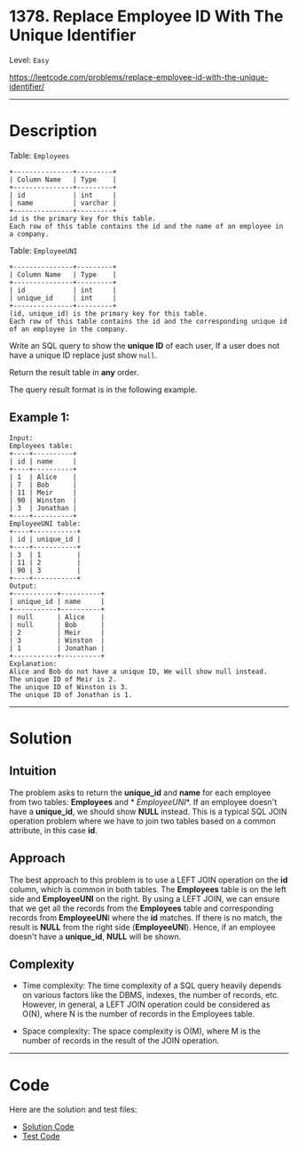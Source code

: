 # 1378. Replace Employee ID With The Unique Identifier

Level: `Easy`

https://leetcode.com/problems/replace-employee-id-with-the-unique-identifier/

---

# Description

Table: `Employees`

    +---------------+---------+
    | Column Name   | Type    |
    +---------------+---------+
    | id            | int     |
    | name          | varchar |
    +---------------+---------+
    id is the primary key for this table.
    Each row of this table contains the id and the name of an employee in a company.

Table: `EmployeeUNI`

    +---------------+---------+
    | Column Name   | Type    |
    +---------------+---------+
    | id            | int     |
    | unique_id     | int     |
    +---------------+---------+
    (id, unique_id) is the primary key for this table.
    Each row of this table contains the id and the corresponding unique id of an employee in the company.

Write an SQL query to show the **unique ID** of each user, If a user does not have a unique ID replace just show `null`.

Return the result table in **any** order.

The query result format is in the following example.

## Example 1:

    Input:
    Employees table:
    +----+----------+
    | id | name     |
    +----+----------+
    | 1  | Alice    |
    | 7  | Bob      |
    | 11 | Meir     |
    | 90 | Winston  |
    | 3  | Jonathan |
    +----+----------+
    EmployeeUNI table:
    +----+-----------+
    | id | unique_id |
    +----+-----------+
    | 3  | 1         |
    | 11 | 2         |
    | 90 | 3         |
    +----+-----------+
    Output:
    +-----------+----------+
    | unique_id | name     |
    +-----------+----------+
    | null      | Alice    |
    | null      | Bob      |
    | 2         | Meir     |
    | 3         | Winston  |
    | 1         | Jonathan |
    +-----------+----------+
    Explanation:
    Alice and Bob do not have a unique ID, We will show null instead.
    The unique ID of Meir is 2.
    The unique ID of Winston is 3.
    The unique ID of Jonathan is 1.

---

# Solution

## Intuition

The problem asks to return the **unique_id** and **name** for each employee from two tables: **Employees** and *
*EmployeeUNI**. If an employee doesn't have a **unique_id**, we should show **NULL** instead. This is a typical SQL JOIN
operation problem where we have to join two tables based on a common attribute, in this case **id**.

## Approach

The best approach to this problem is to use a LEFT JOIN operation on the **id** column, which is common in both tables.
The **Employees** table is on the left side and **EmployeeUNI** on the right. By using a LEFT JOIN, we can ensure that
we get all the records from the **Employees** table and corresponding records from **EmployeeUN**I where the **id**
matches. If there is no match, the result is **NULL** from the right side (**EmployeeUNI**). Hence, if an employee
doesn't have a **unique_id**, **NULL** will be shown.

## Complexity

- Time complexity:
  The time complexity of a SQL query heavily depends on various factors like the DBMS, indexes, the number of records,
  etc. However, in general, a LEFT JOIN operation could be considered as O(N), where N is the number of records in the
  Employees table.

- Space complexity:
  The space complexity is O(M), where M is the number of records in the result of the JOIN operation.

---

# Code

Here are the solution and test files:

- [Solution Code](./solution.sql)
- [Test Code](./solution_test.go)
